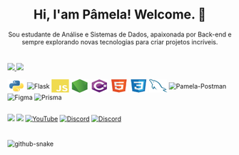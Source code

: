 <h1 align="center">Hi, I'am Pâmela! Welcome. 👋</h1>
 
<p align="center">Sou estudante de Análise e Sistemas de Dados, apaixonada por Back-end e sempre explorando novas tecnologias para criar projetos incríveis.</p>

#


<div>
  <a href="https://beacons.aiPamelaXisto">
    <img height="180em" src="https://github-readme-stats.vercel.app/api?username=PamelaXisto&show_icons=true&theme=radical&include_all_commits=true&count_private=true"/>
    <img height="180em" src="https://github-readme-stats.vercel.app/api/top-langs/?username=PamelaXisto&layout=compact&langs_count=16&theme=radical"/>
  </a>
</div>

<div style="display: inline_block"><br>
  <img align="center" alt="Pâmela-Python" height="30" width="40" src="https://raw.githubusercontent.com/devicons/devicon/master/icons/python/python-original.svg">
  <img align="center" alt="Flask" height="30" width="40" src="https://cdn.jsdelivr.net/gh/devicons/devicon/icons/flask/flask-original.svg">
  <img align="center" alt="Pamela-Js" height="30" width="40" src="https://raw.githubusercontent.com/devicons/devicon/master/icons/javascript/javascript-plain.svg">
  <img align="center" alt="Pamela-Node" height="30" width="40" src="https://raw.githubusercontent.com/devicons/devicon/master/icons/nodejs/nodejs-original.svg">
  <img align="center" alt="Pâmela-Csharp" height="30" width="40" src="https://raw.githubusercontent.com/devicons/devicon/master/icons/csharp/csharp-original.svg">
  <img align="center" alt="Pamela-HTML" height="30" width="40" src="https://raw.githubusercontent.com/devicons/devicon/master/icons/html5/html5-original.svg">
  <img align="center" alt="Pamela-CSS" height="30" width="40" src="https://raw.githubusercontent.com/devicons/devicon/master/icons/css3/css3-original.svg">
  <img align="center" alt="Pamela-MySQL" height="30" width="40" src="https://raw.githubusercontent.com/devicons/devicon/master/icons/mysql/mysql-original.svg">
  <img align="center" alt="Pamela-Postman" height="30" width="40" src="https://cdn.jsdelivr.net/gh/devicons/devicon/icons/postman/postman-original.svg">
  <img align="center" alt="Figma" height="30" width="40" src="https://cdn.jsdelivr.net/gh/devicons/devicon/icons/figma/figma-original.svg">
  <img align="center" alt="Prisma" height="30" width="40" src="https://cdn.jsdelivr.net/gh/devicons/devicon/icons/prisma/prisma-original-wordmark.svg">
</div>

##


<a href="https://www.linkedin.com/in/pamelaxisto/" target="_blank"><img src="https://img.shields.io/badge/-LinkedIn-%230077B5?style=for-the-badge&logo=linkedin&logoColor=white" target="_blank"></a> 
<a href = "mailto:pammellaxisto@gmail.com"><img src="https://img.shields.io/badge/-Gmail-%23333?style=for-the-badge&logo=gmail&logoColor=white" target="_blank"></a>
<a href="https://www.youtube.com/@pamelaxisto" target="_blank"><img src="https://img.shields.io/badge/YouTube-FF0000?style=for-the-badge&logo=youtube&logoColor=white" alt="YouTube" /></a>
<a href="https://discord.gg/V8h647g4" target="_blank"><img src="https://img.shields.io/badge/Discord-7289DA?style=for-the-badge&logo=discord&logoColor=white" alt="Discord" /></a>
<a href="https://discord.gg/V8h647g4" target="_blank">
  <img src="https://img.shields.io/badge/Discord-E91E63?style=for-the-badge&logo=discord&logoColor=white" alt="Discord" />
</a>

#


<picture>
  <source media="(prefers-color-scheme: dark)" srcset="https://raw.githubusercontent.com/PamelaXisto/PamelaXisto/output/github-snake-dark.svg" />
  <source media="(prefers-color-scheme: light)" srcset="https://raw.githubusercontent.com/PamelaXisto/PamelaXisto/output/github-snake.svg" />
  <img alt="github-snake" src="https://raw.githubusercontent.com/PamelaXisto/PamelaXisto/output/github-snake.svg" />
</picture>
